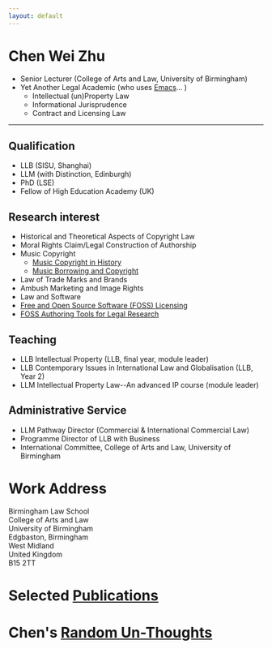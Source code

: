 ```yaml
---
layout: default
---
```




# Chen Wei Zhu

- Senior Lecturer  (College of Arts and Law, University of Birmingham)
- Yet Another Legal Academic (who uses [Emacs](https://icaruszhu.github.io/chen/org-mode/)... ) 
  - Intellectual (un)Property Law
  - Informational Jurisprudence
  - Contract and Licensing Law

-------------------------



## Qualification

- LLB (SISU, Shanghai) 
- LLM (with Distinction, Edinburgh)  	
- PhD (LSE)  	
- Fellow of High Education Academy  (UK)	

## Research interest
- Historical and Theoretical Aspects of Copyright Law
- Moral Rights Claim/Legal Construction of Authorship
- Music Copyright 
  - [Music Copyright in History](https://icaruszhu.github.io/chen/music-law/)
  - [Music Borrowing and Copyright](https://www.birmingham.ac.uk/schools/law/events/2015/music-borrowing.aspx)
- Law of Trade Marks and Brands
- Ambush Marketing and Image Rights 
- Law and Software
- [Free and Open Source Software (FOSS) Licensing](https://icaruszhu.github.io/chen/seminar/)
- [FOSS Authoring Tools for Legal Research](https://github.com/icaruszhu/pat)

## Teaching 
- LLB Intellectual Property  (LLB, final year, module leader)
- LLB Contemporary Issues in International Law and Globalisation (LLB, Year 2)
- LLM Intellectual Property Law--An advanced IP course (module leader)

## Administrative Service
- LLM Pathway Director (Commercial & International Commercial Law) 
- Programme Director of LLB with Business 
- International Committee, College of Arts and Law, University of Birmingham 

# Work Address
Birmingham Law School <br/>College of Arts and Law <br/>University of Birmingham <br/>Edgbaston, Birmingham <br/>West Midland <br/>United Kingdom <br/>B15 2TT

# Selected [Publications](https://icaruszhu.github.io/chen/publication/) 



# Chen's [Random Un-Thoughts](https://icaruszhu.github.io/chen)

